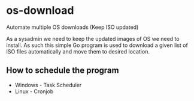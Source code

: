 # os-download

Automate multiple OS downloads (Keep ISO updated)

As a sysadmin we need to keep the updated images of OS we need to install. As such this simple Go program is used to download a given list of ISO files automatically and move them to desired location.

## How to schedule the program

- Windows - Task Scheduler
- Linux - Cronjob
